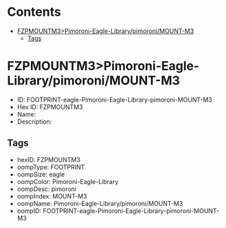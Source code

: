 



Contents
========

* [FZPMOUNTM3>Pimoroni-Eagle-Library/pimoroni/MOUNT-M3](#fzpmountm3pimoroni-eagle-librarypimoronimount-m3)
	* [Tags](#tags)

# FZPMOUNTM3>Pimoroni-Eagle-Library/pimoroni/MOUNT-M3

- ID: FOOTPRINT-eagle-Pimoroni-Eagle-Library-pimoroni-MOUNT-M3
- Hex ID: FZPMOUNTM3
- Name: 
- Description: 

## Tags

- hexID: FZPMOUNTM3
- oompType: FOOTPRINT
- oompSize: eagle
- oompColor: Pimoroni-Eagle-Library
- oompDesc: pimoroni
- oompIndex: MOUNT-M3
- oompName: Pimoroni-Eagle-Library/pimoroni/MOUNT-M3
- oompID: FOOTPRINT-eagle-Pimoroni-Eagle-Library-pimoroni-MOUNT-M3
